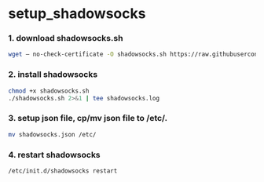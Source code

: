 # setup_shadowsocks
### 1. download shadowsocks.sh
```bash
wget — no-check-certificate -O shadowsocks.sh https://raw.githubusercontent.com/teddysun/shadowsocks_install/master/shadowsocks.sh
```

### 2. install shadowsocks
```bash
chmod +x shadowsocks.sh
./shadowsocks.sh 2>&1 | tee shadowsocks.log
```

### 3. setup json file, cp/mv json file to /etc/.
```bash
mv shadowsocks.json /etc/
```

### 4. restart shadowsocks
```bash
/etc/init.d/shadowsocks restart
```